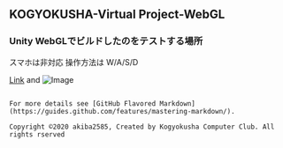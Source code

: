 ## KOGYOKUSHA-Virtual Project-WebGL

### Unity WebGLでビルドしたのをテストする場所
スマホは非対応
操作方法は W/A/S/D

[Link](url) and ![Image](src)
```

For more details see [GitHub Flavored Markdown](https://guides.github.com/features/mastering-markdown/).

Copyright ©2020 akiba2585, Created by Kogyokusha Computer Club. All rights rserved
